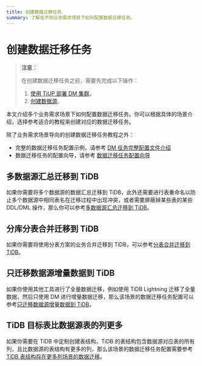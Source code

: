 ```yaml
---
title: 创建数据迁移任务
summary: 了解在不同业务需求场景下如何配置数据迁移任务。
---
```


# 创建数据迁移任务

> **注意：**
>
> 在创建数据迁移任务之前，需要先完成以下操作：
>
> 1. [使用 TiUP 部署 DM 集群](deploy-a-dm-cluster-using-tiup.md)。
> 2. [创建数据源](quick-start-create-source.md)。

本文介绍多个业务需求场景下如何配置数据迁移任务。你可以根据具体的场景介绍，选择参考适合的教程来创建对应的数据迁移任务。

除了业务需求场景导向的创建数据迁移任务教程之外：

- 完整的数据迁移任务配置示例，请参考 [DM 任务完整配置文件介绍](task-configuration-file-full.md)
- 数据迁移任务的配置向导，请参考 [数据迁移任务配置向导](task-configuration-guide.md)

## 多数据源汇总迁移到 TiDB

如果你需要将多个数据源的数据汇总迁移到 TiDB，此外还需要进行表重命名以防止多个数据源中相同表名在迁移过程中出现冲突，或者需要屏蔽掉某些表的某些 DDL/DML 操作，那么你可以参考[多数据源汇总迁移到 TiDB](usage-scenario-simple-migration.md)。

## 分库分表合并迁移到 TiDB

如果你需要将使用分表方案的业务合并迁移到 TiDB，可以参考[分表合并迁移到 TiDB](usage-scenario-shard-merge.md)。

## 只迁移数据源增量数据到 TiDB

如果你使用其他工具进行了全量数据迁移，例如使用 TiDB Lightning 迁移了全量数据，然后只使用 DM 进行增量数据迁移，那么该场景的数据迁移任务配置可以参考[只迁移数据源增量数据到 TiDB](usage-scenario-incremental-migration.md)。

## TiDB 目标表比数据源表的列更多

如果你需要在 TiDB 中定制创建表结构，TiDB 的表结构包含数据源对应表的所有列，且比数据源的表结构有更多的列，那么该场景的数据迁移任务配置需要参考 [TiDB 表结构存在更多列场景的数据迁移](usage-scenario-downstream-more-columns.md)。

